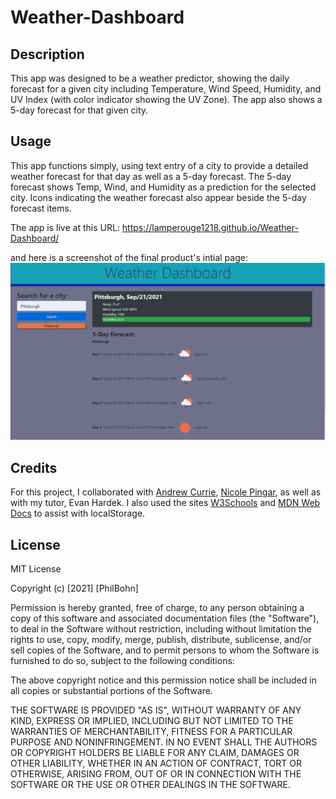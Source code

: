 # Weather-Dashboard

## Description

This app was designed to be a weather predictor, showing the daily forecast for a given city including Temperature, Wind Speed, Humidity, and UV Index (with color indicator showing the UV Zone). The app also shows a 5-day forecast for that given city.

## Usage

This app functions simply, using text entry of a city to provide a detailed weather forecast for that day as well as a 5-day forecast. The 5-day forecast shows Temp, Wind, and Humidity as a prediction for the selected city. Icons indicating the weather forecast also appear beside the 5-day forecast items. 

The app is live at this URL: https://lamperouge1218.github.io/Weather-Dashboard/

and here is a screenshot of the final product's intial page: ![Weather Dashboard Screenshot](./assets/WDashboardScr.PNG/)

## Credits

For this project, I collaborated with [Andrew Currie](https://github.com/curriecoder), [Nicole Pingar](https://github.com/curriecoder), as well as with my tutor, Evan Hardek. I also used the sites [W3Schools](https://www.w3schools.com/) and [MDN Web Docs](https://developer.mozilla.org/en-US/) to assist with localStorage. 

## License 

MIT License

Copyright (c) [2021] [PhilBohn]

Permission is hereby granted, free of charge, to any person obtaining a copy
of this software and associated documentation files (the "Software"), to deal
in the Software without restriction, including without limitation the rights
to use, copy, modify, merge, publish, distribute, sublicense, and/or sell
copies of the Software, and to permit persons to whom the Software is
furnished to do so, subject to the following conditions:

The above copyright notice and this permission notice shall be included in all
copies or substantial portions of the Software.

THE SOFTWARE IS PROVIDED "AS IS", WITHOUT WARRANTY OF ANY KIND, EXPRESS OR
IMPLIED, INCLUDING BUT NOT LIMITED TO THE WARRANTIES OF MERCHANTABILITY,
FITNESS FOR A PARTICULAR PURPOSE AND NONINFRINGEMENT. IN NO EVENT SHALL THE
AUTHORS OR COPYRIGHT HOLDERS BE LIABLE FOR ANY CLAIM, DAMAGES OR OTHER
LIABILITY, WHETHER IN AN ACTION OF CONTRACT, TORT OR OTHERWISE, ARISING FROM,
OUT OF OR IN CONNECTION WITH THE SOFTWARE OR THE USE OR OTHER DEALINGS IN THE
SOFTWARE.
